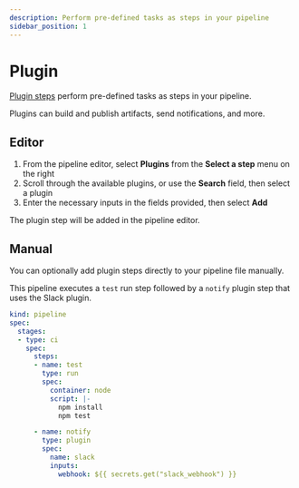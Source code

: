 ```yaml
---
description: Perform pre-defined tasks as steps in your pipeline
sidebar_position: 1
---
```


# Plugin

[Plugin steps](../../reference/pipelines/yaml/step-plugin) perform pre-defined tasks as steps in your pipeline.

Plugins can build and publish artifacts, send notifications, and more.

## Editor

1. From the pipeline editor, select __Plugins__ from the __Select a step__ menu on the right
2. Scroll through the available plugins, or use the __Search__ field, then select a plugin
3. Enter the necessary inputs in the fields provided, then select __Add__

The plugin step will be added in the pipeline editor.

## Manual

You can optionally add plugin steps directly to your pipeline file manually.

This pipeline executes a `test` run step followed by a `notify` plugin step that uses the Slack plugin.

```yaml {} showLineNumbers
kind: pipeline
spec:
  stages:
  - type: ci
    spec:
      steps:
      - name: test
        type: run
        spec:
          container: node
          script: |-
            npm install
            npm test

      - name: notify
        type: plugin
        spec:
          name: slack
          inputs:
            webhook: ${{ secrets.get("slack_webhook") }}
```